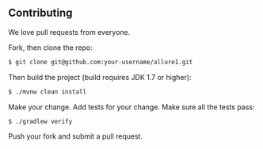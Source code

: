 ## Contributing 

We love pull requests from everyone. 

Fork, then clone the repo:

```bash
$ git clone git@github.com:your-username/allure1.git
```

Then build the project (build requires JDK 1.7 or higher):

```bash
$ ./mvnw clean install
```

Make your change. Add tests for your change. Make sure all the tests pass:

```bash
$ ./gradlew verify
```

Push your fork and submit a pull request. 

